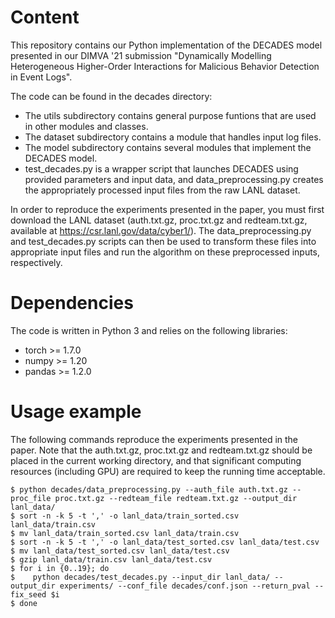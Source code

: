 

# Content


This repository contains our Python implementation of the DECADES model presented in our DIMVA '21 submission "Dynamically Modelling Heterogeneous Higher-Order Interactions for Malicious Behavior Detection in Event Logs".

The code can be found in the decades directory:

 * The utils subdirectory contains general purpose funtions that are used in other modules and classes.
 * The dataset subdirectory contains a module that handles input log files.
 * The model subdirectory contains several modules that implement the DECADES model.
 * test_decades.py is a wrapper script that launches DECADES using provided parameters and input data, and data_preprocessing.py creates the appropriately processed input files from the raw LANL dataset.

In order to reproduce the experiments presented in the paper, you must first download the LANL dataset (auth.txt.gz, proc.txt.gz and redteam.txt.gz, available at https://csr.lanl.gov/data/cyber1/).
The data_preprocessing.py and test_decades.py scripts can then be used to transform these files into appropriate input files and run the algorithm on these preprocessed inputs, respectively.






# Dependencies

The code is written in Python 3 and relies on the following libraries:

* torch >= 1.7.0
* numpy >= 1.20
* pandas >= 1.2.0



# Usage example

The following commands reproduce the experiments presented in the paper. Note that the auth.txt.gz, proc.txt.gz and redteam.txt.gz should be placed in the current working directory, and that significant computing resources (including GPU) are required to keep the running time acceptable.

```
$ python decades/data_preprocessing.py --auth_file auth.txt.gz --proc_file proc.txt.gz --redteam_file redteam.txt.gz --output_dir lanl_data/
$ sort -n -k 5 -t ',' -o lanl_data/train_sorted.csv lanl_data/train.csv
$ mv lanl_data/train_sorted.csv lanl_data/train.csv
$ sort -n -k 5 -t ',' -o lanl_data/test_sorted.csv lanl_data/test.csv
$ mv lanl_data/test_sorted.csv lanl_data/test.csv
$ gzip lanl_data/train.csv lanl_data/test.csv
$ for i in {0..19}; do
$    python decades/test_decades.py --input_dir lanl_data/ --output_dir experiments/ --conf_file decades/conf.json --return_pval --fix_seed $i
$ done
```
